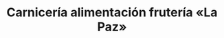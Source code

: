 ---
title: "Carnicería alimentación frutería «La Paz»"
url: /majadahonda/carniceria-alimentacion-fruteria-la-paz/
shop: carnicero
---